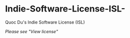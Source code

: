 # Indie-Software-License-ISL-

Quoc Du's Indie Software License  (ISL)

*Please see "View license"*
